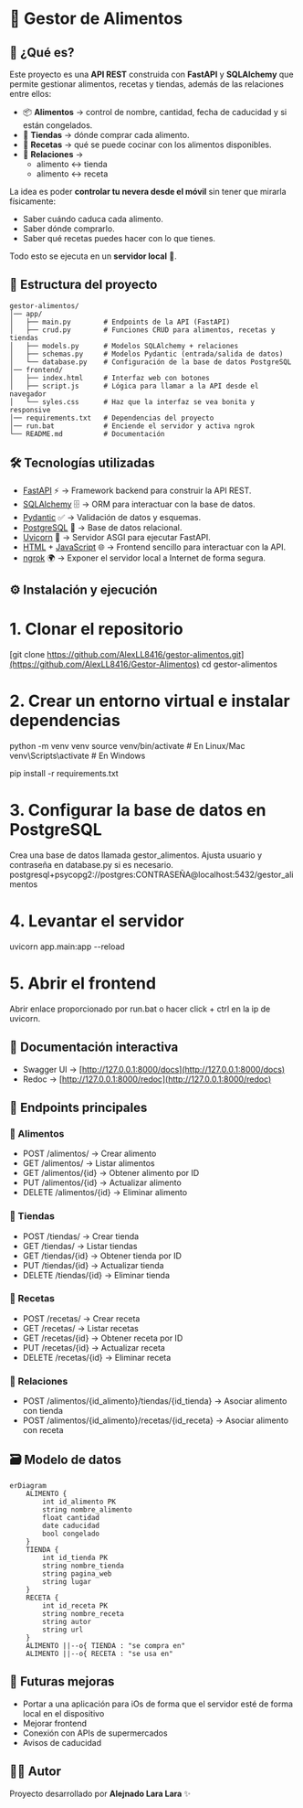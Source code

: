 # 🥗 Gestor de Alimentos

## 📌 ¿Qué es?
Este proyecto es una **API REST** construida con **FastAPI** y **SQLAlchemy** que permite gestionar alimentos, recetas y tiendas, además de las relaciones entre ellos:

- 📦 **Alimentos** → control de nombre, cantidad, fecha de caducidad y si están congelados.  
- 🏬 **Tiendas** → dónde comprar cada alimento.  
- 🍳 **Recetas** → qué se puede cocinar con los alimentos disponibles.  
- 🔗 **Relaciones** → 
  - alimento ↔ tienda  
  - alimento ↔ receta  

La idea es poder **controlar tu nevera desde el móvil** sin tener que mirarla físicamente:  
- Saber cuándo caduca cada alimento.  
- Saber dónde comprarlo.  
- Saber qué recetas puedes hacer con lo que tienes.  

Todo esto se ejecuta en un **servidor local** 🚀.

## 📂 Estructura del proyecto
```
gestor-alimentos/
│── app/
│   ├── main.py        # Endpoints de la API (FastAPI)
│   ├── crud.py        # Funciones CRUD para alimentos, recetas y tiendas
│   ├── models.py      # Modelos SQLAlchemy + relaciones
│   ├── schemas.py     # Modelos Pydantic (entrada/salida de datos)
│   └── database.py    # Configuración de la base de datos PostgreSQL
│── frontend/
│   ├── index.html     # Interfaz web con botones
│   ├── script.js      # Lógica para llamar a la API desde el navegador
│   └── syles.css      # Haz que la interfaz se vea bonita y responsive
│── requirements.txt   # Dependencias del proyecto
│── run.bat            # Enciende el servidor y activa ngrok
└── README.md          # Documentación
```


## 🛠️ Tecnologías utilizadas
- [FastAPI](https://fastapi.tiangolo.com/) ⚡ → Framework backend para construir la API REST.  
- [SQLAlchemy](https://www.sqlalchemy.org/) 🗄️ → ORM para interactuar con la base de datos.  
- [Pydantic](https://docs.pydantic.dev/) ✅ → Validación de datos y esquemas.  
- [PostgreSQL](https://www.postgresql.org/) 🐘 → Base de datos relacional.  
- [Uvicorn](https://www.uvicorn.org/) 🚀 → Servidor ASGI para ejecutar FastAPI.  
- [HTML](https://developer.mozilla.org/docs/Web/HTML) + [JavaScript](https://developer.mozilla.org/docs/Web/JavaScript) 🌐 → Frontend sencillo para interactuar con la API.  
- [ngrok](https://ngrok.com/) 🌍 → Exponer el servidor local a Internet de forma segura.  

## ⚙️ Instalación y ejecución

# 1. Clonar el repositorio
[git clone https://github.com/AlexLL8416/gestor-alimentos.git](https://github.com/AlexLL8416/Gestor-Alimentos)
cd gestor-alimentos

# 2. Crear un entorno virtual e instalar dependencias
python -m venv venv
source venv/bin/activate  # En Linux/Mac
venv\Scripts\activate     # En Windows

pip install -r requirements.txt

# 3. Configurar la base de datos en PostgreSQL
Crea una base de datos llamada gestor_alimentos.
Ajusta usuario y contraseña en database.py si es necesario.
postgresql+psycopg2://postgres:CONTRASEÑA@localhost:5432/gestor_alimentos

# 4. Levantar el servidor
uvicorn app.main:app --reload

# 5. Abrir el frontend
Abrir enlace proporcionado por run.bat o hacer click + ctrl en la ip de uvicorn.

## 📖 Documentación interactiva
- Swagger UI → [http://127.0.0.1:8000/docs](http://127.0.0.1:8000/docs)  
- Redoc → [http://127.0.0.1:8000/redoc](http://127.0.0.1:8000/redoc)  

## 📖 Endpoints principales

### 🔹 Alimentos
- POST /alimentos/ → Crear alimento  
- GET /alimentos/ → Listar alimentos  
- GET /alimentos/{id} → Obtener alimento por ID  
- PUT /alimentos/{id} → Actualizar alimento  
- DELETE /alimentos/{id} → Eliminar alimento  

### 🔹 Tiendas
- POST /tiendas/ → Crear tienda  
- GET /tiendas/ → Listar tiendas  
- GET /tiendas/{id} → Obtener tienda por ID  
- PUT /tiendas/{id} → Actualizar tienda  
- DELETE /tiendas/{id} → Eliminar tienda  

### 🔹 Recetas
- POST /recetas/ → Crear receta  
- GET /recetas/ → Listar recetas  
- GET /recetas/{id} → Obtener receta por ID  
- PUT /recetas/{id} → Actualizar receta  
- DELETE /recetas/{id} → Eliminar receta  

### 🔹 Relaciones
- POST /alimentos/{id_alimento}/tiendas/{id_tienda} → Asociar alimento con tienda  
- POST /alimentos/{id_alimento}/recetas/{id_receta} → Asociar alimento con receta  

## 🗃️ Modelo de datos
```mermaid
erDiagram
    ALIMENTO {
        int id_alimento PK
        string nombre_alimento
        float cantidad
        date caducidad
        bool congelado
    }
    TIENDA {
        int id_tienda PK
        string nombre_tienda
        string pagina_web
        string lugar
    }
    RECETA {
        int id_receta PK
        string nombre_receta
        string autor
        string url
    }
    ALIMENTO ||--o{ TIENDA : "se compra en"
    ALIMENTO ||--o{ RECETA : "se usa en"
```
## 🚀 Futuras mejoras
- Portar a una aplicación para iOs de forma que el servidor esté de forma local en el dispositivo
- Mejorar frontend
- Conexión con APIs de supermercados
- Avisos de caducidad

## 👨‍💻 Autor
Proyecto desarrollado por **Alejnado Lara Lara** ✨
